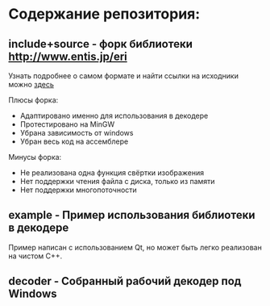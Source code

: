 # Содержание репозитория:

## include+source - форк библиотеки http://www.entis.jp/eri
Узнать подробнее о самом формате и найти ссылки на исходники можно [здесь](https://wiki.multimedia.cx/index.php/Entis_Rasterized_Image_format)

Плюсы форка:
+ Адаптировано именно для использования в декодере
+ Протестировано на MinGW
+ Убрана зависимость от windows
+ Убран весь код на ассемблере

Минусы форка:
+ Не реализована одна функция свёртки изображения
+ Нет поддержки чтения файла с диска, только из памяти
+ Нет поддержки многопоточности

## example - Пример использования библиотеки в декодере

Пример написан с использованием Qt, но может быть легко реализован на чистом С++.

## decoder - Собранный рабочий декодер под Windows

